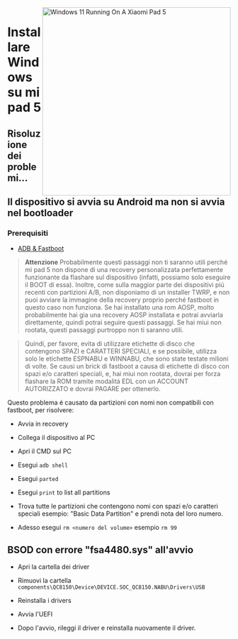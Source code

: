 <img align="right" src="https://raw.githubusercontent.com/erdilS/Port-Windows-11-Xiaomi-Pad-5/main/nabu.png" width="425" alt="Windows 11 Running On A Xiaomi Pad 5">


# Installare Windows su mi pad 5

## Risoluzione dei problemi...


## Il dispositivo si avvia su Android ma non si avvia nel bootloader

### Prerequisiti

- [ADB & Fastboot](https://developer.android.com/studio/releases/platform-tools)

> **Attenzione** Probabilmente questi passaggi non ti saranno utili perché mi pad 5 non dispone di una recovery personalizzata perfettamente funzionante da flashare sul dispositivo (infatti, possiamo solo eseguire il BOOT di essa). Inoltre, come sulla maggior parte dei dispositivi piú recenti con partizioni A/B, non disponiamo di un installer TWRP, e non puoi avviare la immagine della recovery proprio perché fastboot in questo caso non funziona. Se hai installato una rom AOSP, molto probabilmente hai gia una recovery AOSP installata e potrai avviarla direttamente, quindi potrai seguire questi passaggi. Se hai miui non rootata, questi passaggi purtroppo non ti saranno utili.

> Quindi, per favore, evita di utilizzare etichette di disco che contengono SPAZI e CARATTERI SPECIALI, e se possibile, utilizza solo le etichette ESPNABU e WINNABU, che sono state testate milioni di volte. Se causi un brick di fastboot a causa di etichette di disco con spazi e/o caratteri speciali, e, hai miui non rootata, dovrai per forza flashare la ROM tramite modalitá EDL con un ACCOUNT AUTORIZZATO e dovrai PAGARE per ottenerlo.


Questo problema é causato da partizioni con nomi non compatibili con fastboot, per risolvere:

- Avvia in recovery

- Collega il dispositivo al PC

- Apri il CMD sul PC

- Esegui ```adb shell```

- Esegui ```parted```

- Esegui ```print``` to list all partitions

- Trova tutte le partizioni che contengono nomi con spazi e/o caratteri speciali esempio: "Basic Data Partition" e prendi nota del loro numero.

- Adesso esegui ```rm <numero del volume>``` esempio ```rm 99```


## BSOD con errore "fsa4480.sys" all'avvio

- Apri la cartella dei driver

- Rimuovi la cartella ```components\QC8150\Device\DEVICE.SOC_QC8150.NABU\Drivers\USB``` 

- Reinstalla i drivers

- Avvia l'UEFI

- Dopo l'avvio, rileggi il driver e reinstalla nuovamente il driver.
